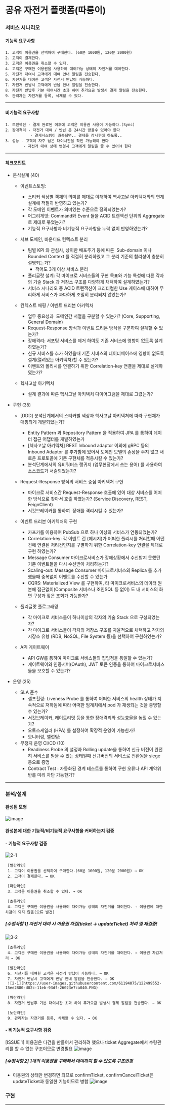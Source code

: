 # 공유 자전거 플랫폼(따릉이)

### 서비스 시나리오

#### 기능적 요구사항
    1. 고객이 이용권을 선택하여 구매한다. (60분 1000원, 120분 2000원)
    2. 고객이 결제한다.
    3. 고객은 이용권을 취소할 수 있다.
    4. 고객은 구매한 이용권을 사용하여 대여가능 상태의 자전거를 대여한다.
    5. 자전거 대여시 고객에게 대여 안내 알림을 전송한다.
    6. 자전거를 대여한 고객은 자전거 반납이 가능하다.
    7. 자전거 반납시 고객에게 반납 안내 알림을 전송한다.
    8. 자전거 반납후 기본 대여시간 초과 하여 추가요금 발생시 결제 알림을 전송한다.
    9. 관리자는 자전거를 등록, 삭제할 수 있다.
*****

#### 비기능적 요구사항    
    1. 트랜잭션 - 결제 완료된 이후에 고객은 이용권 사용이 가능하다.(Sync)
    2. 장애격리 - 자전거 대여 / 반납 은 24시간 받을수 있어야 한다
               - 결제시스템이 과중되면.. 결제를 잠시후에 하도록.. 
    3. 성능 - 고객이 자주 남은 대여시간을 확인 가능해야 한다
            - 자전거 대여 상태 변경시 고객에게 알림을 줄 수 있어야 한다 
*****

#### 체크포인트
- 분석설계 (40)
  - 이벤트스토밍: 
    - 스티커 색상별 객체의 의미를 제대로 이해하여 헥사고날 아키텍처와의 연계 설계에 적절히 반영하고 있는가?
    - 각 도메인 이벤트가 의미있는 수준으로 정의되었는가?
    - 어그리게잇: Command와 Event 들을 ACID 트랜잭션 단위의 Aggregate 로 제대로 묶었는가?
    - 기능적 요구사항과 비기능적 요구사항을 누락 없이 반영하였는가?    

  - 서브 도메인, 바운디드 컨텍스트 분리
    - 팀별 KPI 와 관심사, 상이한 배포주기 등에 따른  Sub-domain 이나 Bounded Context 를 적절히 분리하였고 그 분리 기준의 합리성이 충분히 설명되는가?
      - 적어도 3개 이상 서비스 분리
    - 폴리글랏 설계: 각 마이크로 서비스들의 구현 목표와 기능 특성에 따른 각자의 기술 Stack 과 저장소 구조를 다양하게 채택하여 설계하였는가?
    - 서비스 시나리오 중 ACID 트랜잭션이 크리티컬한 Use 케이스에 대하여 무리하게 서비스가 과다하게 조밀히 분리되지 않았는가?
  - 컨텍스트 매핑 / 이벤트 드리븐 아키텍처 
    - 업무 중요성과  도메인간 서열을 구분할 수 있는가? (Core, Supporting, General Domain)
    - Request-Response 방식과 이벤트 드리븐 방식을 구분하여 설계할 수 있는가?
    - 장애격리: 서포팅 서비스를 제거 하여도 기존 서비스에 영향이 없도록 설계하였는가?
    - 신규 서비스를 추가 하였을때 기존 서비스의 데이터베이스에 영향이 없도록 설계(열려있는 아키택처)할 수 있는가?
    - 이벤트와 폴리시를 연결하기 위한 Correlation-key 연결을 제대로 설계하였는가?

  - 헥사고날 아키텍처
    - 설계 결과에 따른 헥사고날 아키텍처 다이어그램을 제대로 그렸는가?
    
- 구현 (35)
  - [DDD] 분석단계에서의 스티커별 색상과 헥사고날 아키텍처에 따라 구현체가 매핑되게 개발되었는가?
    - Entity Pattern 과 Repository Pattern 을 적용하여 JPA 를 통하여 데이터 접근 어댑터를 개발하였는가
    - [헥사고날 아키텍처] REST Inbound adaptor 이외에 gRPC 등의 Inbound Adaptor 를 추가함에 있어서 도메인 모델의 손상을 주지 않고 새로운 프로토콜에 기존 구현체를 적응시킬 수 있는가?
    - 분석단계에서의 유비쿼터스 랭귀지 (업무현장에서 쓰는 용어) 를 사용하여 소스코드가 서술되었는가?
  - Request-Response 방식의 서비스 중심 아키텍처 구현
    - 마이크로 서비스간 Request-Response 호출에 있어 대상 서비스를 어떠한 방식으로 찾아서 호출 하였는가? (Service Discovery, REST, FeignClient)
    - 서킷브레이커를 통하여  장애를 격리시킬 수 있는가?
  - 이벤트 드리븐 아키텍처의 구현
    - 카프카를 이용하여 PubSub 으로 하나 이상의 서비스가 연동되었는가?
    - Correlation-key:  각 이벤트 건 (메시지)가 어떠한 폴리시를 처리할때 어떤 건에 연결된 처리건인지를 구별하기 위한 Correlation-key 연결을 제대로 구현 하였는가?
    - Message Consumer 마이크로서비스가 장애상황에서 수신받지 못했던 기존 이벤트들을 다시 수신받아 처리하는가?
    - Scaling-out: Message Consumer 마이크로서비스의 Replica 를 추가했을때 중복없이 이벤트를 수신할 수 있는가
    - CQRS: Materialized View 를 구현하여, 타 마이크로서비스의 데이터 원본에 접근없이(Composite 서비스나 조인SQL 등 없이) 도 내 서비스의 화면 구성과 잦은 조회가 가능한가?

  - 폴리글랏 플로그래밍
    - 각 마이크로 서비스들이 하나이상의 각자의 기술 Stack 으로 구성되었는가?
    - 각 마이크로 서비스들이 각자의 저장소 구조를 자율적으로 채택하고 각자의 저장소 유형 (RDB, NoSQL, File System 등)을 선택하여 구현하였는가?
  - API 게이트웨이
    - API GW를 통하여 마이크로 서비스들의 집입점을 통일할 수 있는가?
    - 게이트웨이와 인증서버(OAuth), JWT 토큰 인증을 통하여 마이크로서비스들을 보호할 수 있는가?
- 운영 (25)
  - SLA 준수
    - 셀프힐링: Liveness Probe 를 통하여 어떠한 서비스의 health 상태가 지속적으로 저하됨에 따라 어떠한 임계치에서 pod 가 재생되는 것을 증명할 수 있는가?
    - 서킷브레이커, 레이트리밋 등을 통한 장애격리와 성능효율을 높힐 수 있는가?
    - 오토스케일러 (HPA) 를 설정하여 확장적 운영이 가능한가?
    - 모니터링, 앨럿팅: 
  - 무정지 운영 CI/CD (10)
    - Readiness Probe 의 설정과 Rolling update을 통하여 신규 버전이 완전히 서비스를 받을 수 있는 상태일때 신규버전의 서비스로 전환됨을 siege 등으로 증명 
    - Contract Test :  자동화된 경계 테스트를 통하여 구현 오류나 API 계약위반를 미리 차단 가능한가?
*****

### 분석/설계
#### 완성된 모형
![image](https://user-images.githubusercontent.com/61194075/122356178-81cd8400-cf8d-11eb-9bc2-3d40f7bcea82.png)

#### 완성본에 대한 기능적/비기능적 요구사항을 커버하는지 검증
#### - 기능적 요구사항 검증
![2-1](https://user-images.githubusercontent.com/61194075/122499564-18e91900-d02c-11eb-83ba-0fcf56c2bf4c.PNG)
     
     [빨간라인]
     1. 고객이 이용권을 선택하여 구매한다.(60분 1000원, 120분 2000원) → OK
     2. 고객이 결제한다. → OK
     
     [파란라인] 
     3. 고객은 이용권을 취소할 수 있다. → OK
     
     [초록라인]
     4. 고객은 구매한 이용권을 사용하여 대여가능 상태의 자전거를 대여한다. → 이용권에 대한 차감이 되지 않음(오류 발견)     

##### [수정사항 1] 자전거 대여 시 이용권 차감(ticket → updateTicket) 처리 및 재검증!
![3-2](https://user-images.githubusercontent.com/61194075/122499588-20a8bd80-d02c-11eb-8bf3-faba08179a7d.PNG)

     [초록라인]
     4. 고객은 구매한 이용권을 사용하여 대여가능 상태의 자전거를 대여한다. → 이용권 차감처리 → OK
     
     [빨간라인]
     6. 자전거를 대여한 고객은 자전거 반납이 가능하다. → OK
     7. 자전거 반납시 고객에게 반납 안내 알림을 전송한다. → OK
     ![2-1](https://user-images.githubusercontent.com/61194075/122499552-15ee2880-d02c-11eb-93df-26023e7ca040.PNG)

     [파란라인] 
     8. 자전거 반납후 기본 대여시간 초과 하여 추가요금 발생시 결제 알림을 전송한다. → OK
     
     [노란라인]
     9. 관리자는 자전거를 등록, 삭제할 수 있다. → OK

#### - 비기능적 요구사항 검증
[ISSUE 1] 이용권은 다건을 만들어서 관리하려 했으나 ticket Aggregate에서 수량관리를 할 수 없는 구조이므로 변경필요
![image](https://user-images.githubusercontent.com/61194075/122494190-de7b7e00-d023-11eb-98d3-9f634f43bb81.png)

##### [수정사항 2] 1개의 이용권을 구매해서 대여까지 할 수 있도록 구조변경
- 이용권의 상태만 변경하면 되므로 confirmTicket, confirmCancelTicket은 updateTicket과 동일한 기능이므로 병합
![image](https://user-images.githubusercontent.com/61194075/122495489-1a631300-d025-11eb-8b5b-1eebb709d2a1.png)





### 구현

*****



